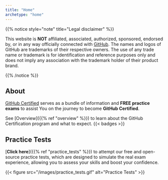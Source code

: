 ```yaml
---
title: "Home"
archetype: "home"
---
```



{{% notice style="note" title="Legal disclaimer" %}}


This website is **NOT** affiliated, associated, authorized, sponsored, endorsed by, or in any way officially connected with [GitHub](https://github.com/). The names and logos of GitHub are trademarks of their respective owners. The use of any trade name or trademark is for identification and reference purposes only and does not imply any association with the trademark holder of their product brand.

{{% /notice %}}


##  About 

[GitHub Certified](https://githubcertified.com/) serves as a bundle of information and **FREE practice exams** to assist You on the journey to become **GitHub Certified**.

See [Overview]({{% ref "overview" %}}) to learn about the GitHub Certification program and what to expect.
{{< badges >}}

##  Practice Tests

[**Click here**]({{% ref "practice_tests" %}}) to attempt our free and open-source practice tests, which are designed to simulate the real exam experience, allowing you to assess your skills and boost your confidence.

{{< figure src="/images/practice_tests.gif" alt="Practice Tests" >}}
